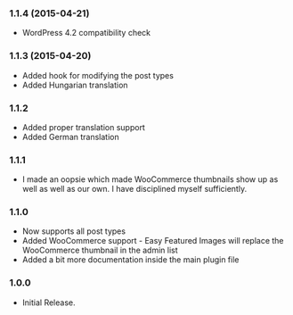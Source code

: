 ### 1.1.4 (2015-04-21)

- WordPress 4.2 compatibility check

### 1.1.3 (2015-04-20)

- Added hook for modifying the post types
- Added Hungarian translation

### 1.1.2

- Added proper translation support
- Added German translation

### 1.1.1

- I made an oopsie which made WooCommerce thumbnails show up as well as well as our own. I have disciplined myself sufficiently.

### 1.1.0

- Now supports all post types
- Added WooCommerce support - Easy Featured Images will replace the WooCommerce thumbnail in the admin list
- Added a bit more documentation inside the main plugin file

### 1.0.0

- Initial Release.
